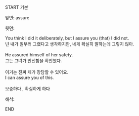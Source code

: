 START
기본

앞면:
assure


뒷면:
<div>You think I did it deliberately, but I assure you (that) I did not. </div><div>넌 내가 일부러 그랬다고 생각하지만, 네게 확실히 말하는데 그렇지 않아.</div><div><br></div><div><div>He assured himself of her safety. </div><div>그는 그녀가 안전함을 확인했다.</div></div><div><br></div><div><div><div>이거는 진짜 제가 장담할 수 있어요.</div></div><div><div>I can assure you of this.</div></div></div><div><br></div><div>보증하다 , 확실하게 하다</div>


해석:

END